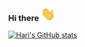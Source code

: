 ### Hi there <img src="https://raw.githubusercontent.com/ABSphreak/ABSphreak/master/gifs/Hi.gif" width="30px">


[![Hari's GitHub stats](https://github-readme-stats.vercel.app/api?username=harishnkr)](https://github.com/anuraghazra/github-readme-stats)
